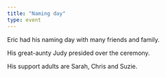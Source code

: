 ```yaml
---
title: "Naming day"
type: event
---
```


Eric had his naming day with many friends and family.

His great-aunty Judy presided over the ceremony.

His support adults are Sarah, Chris and Suzie.